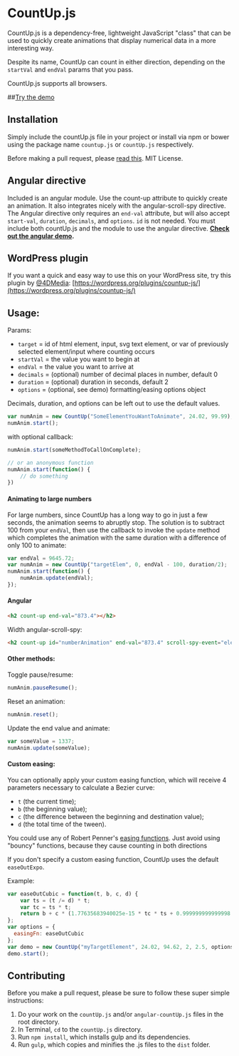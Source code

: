 # CountUp.js
CountUp.js is a dependency-free, lightweight JavaScript "class" that can be used to quickly create animations that display numerical data in a more interesting way.

Despite its name, CountUp can count in either direction, depending on the `startVal` and `endVal` params that you pass.

CountUp.js supports all browsers.

##[Try the demo](http://inorganik.github.io/countUp.js)

## Installation

Simply include the countUp.js file in your project or install via npm or bower using the package name `countup.js` or `countUp.js` respectively.

Before making a pull request, please [read this](#contributing). MIT License.

## Angular directive
Included is an angular module. Use the count-up attribute to quickly create an animation. It also integrates nicely with the angular-scroll-spy directive. The Angular directive only requires an `end-val` attribute, but will also accept `start-val`, `duration`, `decimals`, and `options`. `id` is not needed. You must include both countUp.js and the module to use the angular directive. **[Check out the angular demo](http://inorganik.github.io/angular-scroll-spy).**

## WordPress plugin
If you want a quick and easy way to use this on your WordPress site, try this plugin by [@4DMedia](https://twitter.com/4dMedia): [https://wordpress.org/plugins/countup-js/](https://wordpress.org/plugins/countup-js/)

## Usage:
Params:
- `target` = id of html element, input, svg text element, or var of previously selected element/input where counting occurs
- `startVal` = the value you want to begin at
- `endVal` = the value you want to arrive at
- `decimals` = (optional) number of decimal places in number, default 0
- `duration` = (optional) duration in seconds, default 2
- `options` = (optional, see demo) formatting/easing options object

Decimals, duration, and options can be left out to use the default values.

```js
var numAnim = new CountUp("SomeElementYouWantToAnimate", 24.02, 99.99);
numAnim.start();
```

with optional callback:

```js
numAnim.start(someMethodToCallOnComplete);

// or an anonymous function
numAnim.start(function() {
    // do something
})
```
#### Animating to large numbers
For large numbers, since CountUp has a long way to go in just a few seconds, the animation seems to abruptly stop. The solution is to subtract 100 from your `endVal`, then use the callback to invoke the `update` method which completes the animation with the same duration with a difference of only 100 to animate:
```js
var endVal = 9645.72;
var numAnim = new CountUp("targetElem", 0, endVal - 100, duration/2);
numAnim.start(function() {
	numAnim.update(endVal);
});

```
#### Angular
```html
<h2 count-up end-val="873.4"></h2>
```
Width angular-scroll-spy:
```html
<h2 count-up id="numberAnimation" end-val="873.4" scroll-spy-event="elementFirstScrolledIntoView" scroll-spy></h2>
```

#### Other methods:
Toggle pause/resume:

```js
numAnim.pauseResume();
```

Reset an animation:

```js
numAnim.reset();
```

Update the end value and animate:

```js
var someValue = 1337;
numAnim.update(someValue);
```

#### Custom easing:

You can optionally apply your custom easing function, which will receive 4 parameters necessary to calculate a Bezier curve:

- `t` (the current time);
- `b` (the beginning value);
- `c` (the difference between the beginning and destination value);
- `d` (the total time of the tween).

You could use any of Robert Penner's [easing functions](https://github.com/danro/jquery-easing/blob/master/jquery.easing.js). Just avoid using "bouncy" functions, because they cause counting in both directions

If you don't specify a custom easing function, CountUp uses the default `easeOutExpo`.

Example:

```js
var easeOutCubic = function(t, b, c, d) {
    var ts = (t /= d) * t;
    var tc = ts * t;
    return b + c * (1.77635683940025e-15 * tc * ts + 0.999999999999998 * tc + -3 * ts + 3 * t);
};
var options = {
  easingFn: easeOutCubic
};
var demo = new CountUp("myTargetElement", 24.02, 94.62, 2, 2.5, options);
demo.start();
```

## Contributing <a name="contributing"></a>

Before you make a pull request, please be sure to follow these super simple instructions: 

1. Do your work on the `countUp.js` and/or `angular-countUp.js` files in the root directory. 
2. In Terminal, `cd` to the `countUp.js` directory. 
3. Run `npm install`, which installs gulp and its dependencies.
4. Run `gulp`, which copies and minifies the .js files to the `dist` folder.

